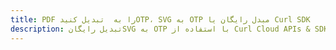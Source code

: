 ---title: PDF را به  تبدیل کنیدOTP، SVG به OTP مبدل رایگان یا Curl SDKdescription: تبدیل رایگانSVG به OTP با استفاده از Curl Cloud APIs & SDK همچنین اسناد PDF را در Cloud ایجاد، ویرایش و رندر کنید.---